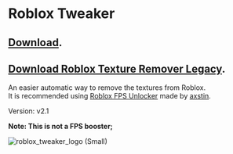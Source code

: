 # Roblox Tweaker
## [Download](https://github.com/OhRetro/Roblox-Tweaker/archive/refs/heads/stable-stage.zip).
## [Download Roblox Texture Remover Legacy](https://github.com/OhRetro/Roblox-Tweaker/releases/tag/Legacy).
An easier automatic way to remove the textures from Roblox. <br/>
It is recommended using [Roblox FPS Unlocker](https://github.com/axstin/rbxfpsunlocker/releases) made by [axstin](https://github.com/axstin). <br/>

Version: v2.1

**Note: This is not a FPS booster;**

![roblox_tweaker_logo (Small)](https://user-images.githubusercontent.com/70819072/132238157-9f3a0148-aced-4fb8-ab3c-bc878a0537ec.png)
